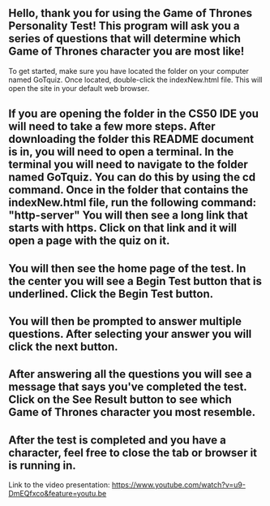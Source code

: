 Hello, thank you for using the Game of Thrones Personality Test!
This program will ask you a series of questions that will determine which Game of Thrones
character you are most like!
----------------------------------------------------------------------------------------
To get started, make sure you have located the folder on your computer named GoTquiz.
Once located, double-click the indexNew.html file.
This will open the site in your default web browser.

If you are opening the folder in the CS50 IDE you will need to take a few more steps.
After downloading the folder this README document is in, you will need to open a terminal.
In the terminal you will need to navigate to the folder named GoTquiz. You can do this
by using the cd command.
Once in the folder that contains the indexNew.html file, run the following command:
"http-server"
You will then see a long link that starts with https. Click on that link and it will open
a page with the quiz on it.
----------------------------------------------------------------------------------------
You will then see the home page of the test.
In the center you will see a Begin Test button that is underlined.
Click the Begin Test button.
----------------------------------------------------------------------------------------
You will then be prompted to answer multiple questions.
After selecting your answer you will click the next button.
----------------------------------------------------------------------------------------
After answering all the questions you will see a message that says you've completed the
test.
Click on the See Result button to see which Game of Thrones character you most resemble.
----------------------------------------------------------------------------------------
After the test is completed and you have a character, feel free to close the tab or
browser it is running in.
----------------------------------------------------------------------------------------
Link to the video presentation:
https://www.youtube.com/watch?v=u9-DmEQfxco&feature=youtu.be